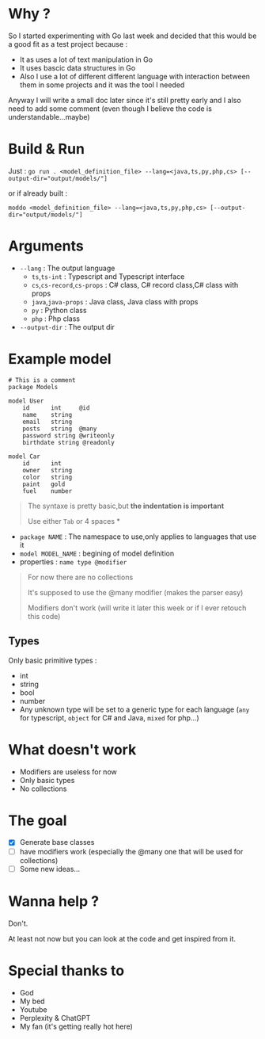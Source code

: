 # Why ?

So I started experimenting with Go last week and decided that this would be a good fit as a test project because :
- It as uses a lot of text manipulation in Go
- It uses bascic data structures in Go
- Also I use a lot of different different language with interaction between them in some projects and it was the tool I needed

Anyway I will write a small doc later since it's still pretty early and I also need to add some comment (even though I believe the code is understandable...maybe)


# Build & Run

Just :
`go run . <model_definition_file> --lang=<java,ts,py,php,cs> [--output-dir="output/models/"]` 

or if already built :

`moddo <model_definition_file> --lang=<java,ts,py,php,cs> [--output-dir="output/models/"]`


# Arguments 

- `--lang` : The output language
    - `ts`,`ts-int` : Typescript and Typescript interface
    - `cs`,`cs-record`,`cs-props` : C# class, C# record class,C# class with props
    - `java`,`java-props` : Java class, Java class with props
    - `py` : Python class
    - `php` : Php class
- `--output-dir` : The output dir

# Example model 

```
# This is a comment
package Models

model User
    id      int     @id
    name    string
    email   string
    posts   string  @many
    password string @writeonly
    birthdate string @readonly

model Car
    id      int
    owner   string
    color   string
    paint   gold
    fuel    number
```

> The syntaxe is pretty basic,but **the indentation is important**
> 
> Use either `Tab` or 4 spaces *

- `package NAME` : The namespace to use,only applies to languages that use it
- `model MODEL_NAME` : begining of model definition
- properties : `name type @modifier`

> For now there are no collections
>
> It's supposed to use the @many modifier (makes the parser easy)
>
> Modifiers don't work (will write it later this week or if I ever retouch this code)

## Types 
Only basic primitive types :
- int
- string
- bool
- number
- Any unknown type will be set to a generic type for each language (`any` for typescript, `object` for C# and Java, `mixed` for php...)

# What doesn't work

- Modifiers are useless for now
- Only basic types
- No collections

# The goal

- [x] Generate base classes
- [ ] have modifiers work (especially the @many one that will be used for collections)
- [ ] Some new ideas...

# Wanna help ?

Don't.

At least not now but you can look at the code and get inspired from it.

# Special thanks to

- God
- My bed
- Youtube
- Perplexity & ChatGPT
- My fan (it's getting really hot here)
  

